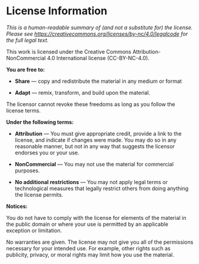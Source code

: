 # License Information

*This is a human-readable summary of (and not a substitute for) the license.
Please see <https://creativecommons.org/licenses/by-nc/4.0/legalcode> for the full legal text.*

This work is licensed under the Creative Commons Attribution-NonCommercial 4.0
International license (CC-BY-NC-4.0).

**You are free to:**

- **Share** &mdash; copy and redistribute the material in any medium or
  format

- **Adapt** &mdash; remix, transform, and build upon the material.

The licensor cannot revoke these freedoms as long as you follow the
license terms.

**Under the following terms:**

- **Attribution** &mdash; You must give appropriate credit, provide a link
  to the license, and indicate if changes were made. You may do so in
  any reasonable manner, but not in any way that suggests the licensor
  endorses you or your use.

- **NonCommercial** &mdash; You may not use the material for commercial purposes.

- **No additional restrictions** &mdash; You may not apply legal terms or technological
measures that legally restrict others from doing anything the license permits.

**Notices:**

You do not have to comply with the license for elements of the
material in the public domain or where your use is permitted by an
applicable exception or limitation.

No warranties are given. The license may not give you all of the
permissions necessary for your intended use. For example, other rights
such as publicity, privacy, or moral rights may limit how you use the
material.
